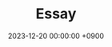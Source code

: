 ---
layout  : category
title   : Essay
summary : category
date    : 2023-12-20 00:00:00 +0900
updated : 2023-12-20 00:00:00 +0900
tag     : 
toc     : true
public  : true
comment : false
parent  : [[/index]]
latex   : false
---